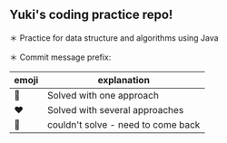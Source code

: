 ## Yuki's coding practice repo!
＊ Practice for data structure and algorithms using Java

＊ Commit message prefix:

| emoji | explanation |
| ---- | ---- |
|  :yellow_heart:  |  Solved with one approach |
|  :heart:  |  Solved with several approaches |
|  :black_heart:  |  couldn't solve - need to come back |
